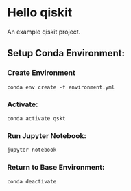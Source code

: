 # Hello qiskit
An example qiskit project.

## Setup Conda Environment:

### Create Environment
`conda env create -f environment.yml`

### Activate:
`conda activate qskt`

### Run Jupyter Notebook:
`jupyter notebook`

### Return to Base Environment:
`conda deactivate`

